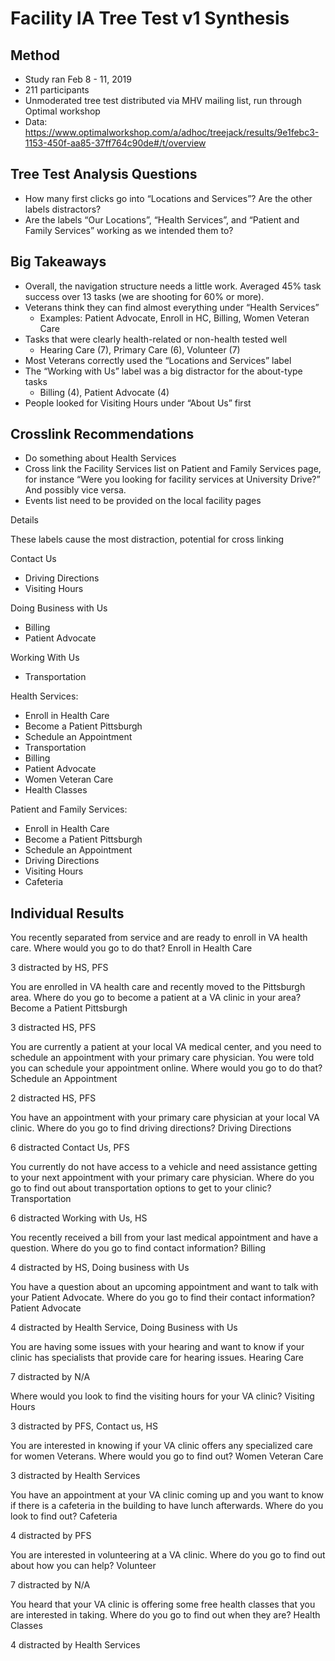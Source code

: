 # Facility IA Tree Test v1 Synthesis

## Method
- Study ran Feb 8 - 11, 2019
- 211 participants
- Unmoderated tree test distributed via MHV mailing list, run through Optimal workshop
- Data: https://www.optimalworkshop.com/a/adhoc/treejack/results/9e1febc3-1153-450f-aa85-37ff764c90de#/t/overview

## Tree Test Analysis Questions
- How many first clicks go into “Locations and Services”? Are the other labels distractors?
- Are the labels “Our Locations”, “Health Services”, and “Patient and Family Services” working as we intended them to?

## Big Takeaways
- Overall, the navigation structure needs a little work. Averaged 45% task success over 13 tasks (we are shooting for 60% or more).
- Veterans think they can find almost everything under “Health Services”
  - Examples: Patient Advocate, Enroll in HC, Billing, Women Veteran Care
- Tasks that were clearly health-related or non-health tested well
  - Hearing Care (7), Primary Care (6), Volunteer (7)
- Most Veterans correctly used the “Locations and Services” label
- The “Working with Us” label was a big distractor for the about-type tasks
  - Billing (4), Patient Advocate (4)
- People looked for Visiting Hours under “About Us” first

## Crosslink Recommendations
- Do something about Health Services
- Cross link the Facility Services list on Patient and Family Services page, for instance “Were you looking for facility services at University Drive?” And possibly vice versa.
- Events list need to be provided on the local facility pages


Details

These labels cause the most distraction, potential for cross linking

Contact Us
- Driving Directions
- Visiting Hours

Doing Business with Us
- Billing
- Patient Advocate

Working With Us
- Transportation

Health Services:
- Enroll in Health Care
- Become a Patient Pittsburgh
- Schedule an Appointment
- Transportation
- Billing
- Patient Advocate
- Women Veteran Care
- Health Classes

Patient and Family Services:
- Enroll in Health Care
- Become a Patient Pittsburgh
- Schedule an Appointment
- Driving Directions
- Visiting Hours
- Cafeteria

## Individual Results

You recently separated from service and are ready to enroll in VA health care. Where would you go to do that? Enroll in Health Care

3 distracted by HS, PFS

You are enrolled in VA health care and recently moved to the Pittsburgh area. Where do you go to become a patient at a VA clinic in your area? Become a Patient Pittsburgh

3 distracted HS, PFS

You are currently a patient at your local VA medical center, and you need to schedule an appointment with your primary care physician. You were told you can schedule your appointment online. Where would you go to do that? Schedule an Appointment

2 distracted HS, PFS

You have an appointment with your primary care physician at your local VA clinic. Where do you go to find driving directions? Driving Directions

6 distracted Contact Us, PFS

You currently do not have access to a vehicle and need assistance getting to your next appointment with your primary care physician. Where do you go to find out about transportation options to get to your clinic? Transportation

6 distracted Working with Us, HS

You recently received a bill from your last medical appointment and have a question. Where do you go to find contact information? Billing

4 distracted by HS, Doing business with Us

You have a question about an upcoming appointment and want to talk with your Patient Advocate. Where do you go to find their contact information? Patient Advocate

4 distracted by Health Service, Doing Business with Us

You are having some issues with your hearing and want to know if your clinic has specialists that provide care for hearing issues. Hearing Care

7 distracted by N/A


Where would you look to find the visiting hours for your VA clinic? Visiting Hours

3 distracted by PFS, Contact us, HS

You are interested in knowing if your VA clinic offers any specialized care for women Veterans. Where would you go to find out? Women Veteran Care

3 distracted by Health Services

You have an appointment at your VA clinic coming up and you want to know if there is a cafeteria in the building to have lunch afterwards. Where do you look to find out? Cafeteria

4 distracted by PFS

You are interested in volunteering at a VA clinic. Where do you go to find out about how you can help? Volunteer

7 distracted by N/A

You heard that your VA clinic is offering some free health classes that you are interested in taking. Where do you go to find out when they are? Health Classes

4 distracted by Health Services
